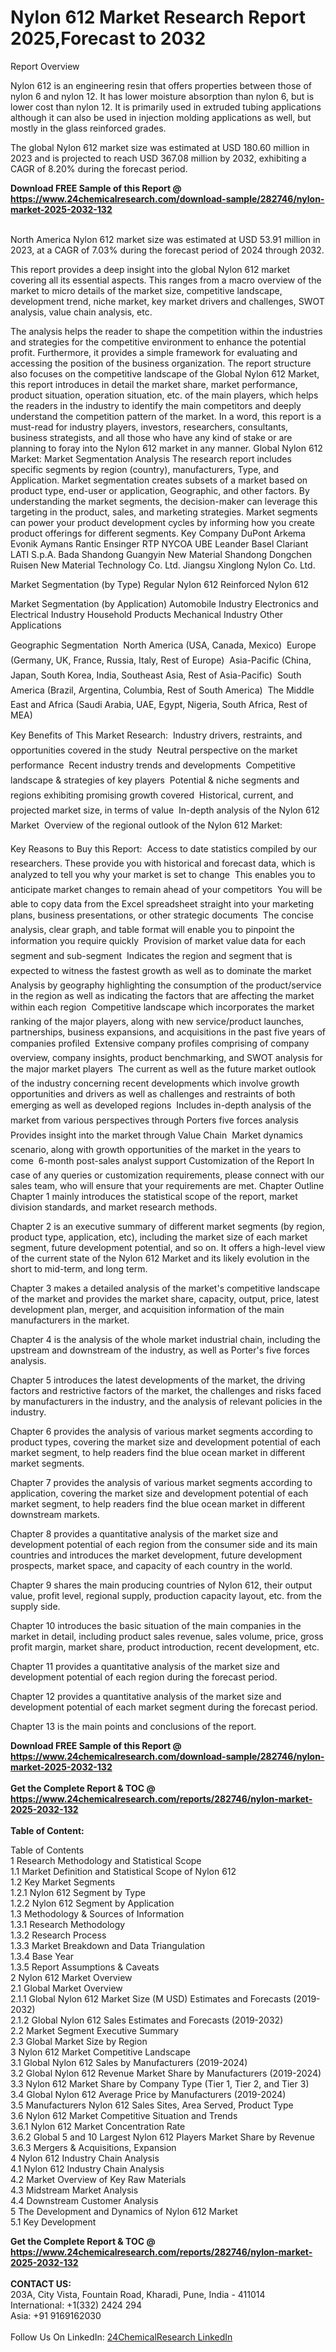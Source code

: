 <h1>Nylon 612 Market Research Report 2025,Forecast to 2032</h1><p>Report Overview</p><p>
Nylon 612 is an engineering resin that offers properties between those of nylon 6 and nylon 12. It has lower moisture absorption than nylon 6, but is lower cost than nylon 12. It is primarily used in extruded tubing applications although it can also be used in injection molding applications as well, but mostly in the glass reinforced grades.</p><p>
The global Nylon 612 market size was estimated at USD 180.60 million in 2023 and is projected to reach USD 367.08 million by 2032, exhibiting a CAGR of 8.20% during the forecast period.</p><div><b>Download FREE Sample of this Report @ 
            <a href="https://www.24chemicalresearch.com/download-sample/282746/nylon-market-2025-2032-132">
            https://www.24chemicalresearch.com/download-sample/282746/nylon-market-2025-2032-132</a></b></div><br><p>
North America Nylon 612 market size was estimated at USD 53.91 million in 2023, at a CAGR of 7.03% during the forecast period of 2024 through 2032.</p><p>
This report provides a deep insight into the global Nylon 612 market covering all its essential aspects. This ranges from a macro overview of the market to micro details of the market size, competitive landscape, development trend, niche market, key market drivers and challenges, SWOT analysis, value chain analysis, etc.</p><p>
The analysis helps the reader to shape the competition within the industries and strategies for the competitive environment to enhance the potential profit. Furthermore, it provides a simple framework for evaluating and accessing the position of the business organization. The report structure also focuses on the competitive landscape of the Global Nylon 612 Market, this report introduces in detail the market share, market performance, product situation, operation situation, etc. of the main players, which helps the readers in the industry to identify the main competitors and deeply understand the competition pattern of the market.
In a word, this report is a must-read for industry players, investors, researchers, consultants, business strategists, and all those who have any kind of stake or are planning to foray into the Nylon 612 market in any manner.
Global Nylon 612 Market: Market Segmentation Analysis
The research report includes specific segments by region (country), manufacturers, Type, and Application. Market segmentation creates subsets of a market based on product type, end-user or application, Geographic, and other factors. By understanding the market segments, the decision-maker can leverage this targeting in the product, sales, and marketing strategies. Market segments can power your product development cycles by informing how you create product offerings for different segments.
Key Company
DuPont
Arkema
Evonik
Aymans
Rantic
Ensinger
RTP
NYCOA
UBE
Leander Basel
Clariant
LATI S.p.A.
Bada
Shandong Guangyin New Material
Shandong Dongchen Ruisen New Material Technology Co.
Ltd.
Jiangsu Xinglong Nylon Co.
Ltd.</p><p>
Market Segmentation (by Type)
Regular Nylon 612
Reinforced Nylon 612</p><p>
Market Segmentation (by Application)
Automobile Industry
Electronics and Electrical Industry
Household Products
Mechanical Industry
Other Applications</p><p>
Geographic Segmentation
 North America (USA, Canada, Mexico)
 Europe (Germany, UK, France, Russia, Italy, Rest of Europe)
 Asia-Pacific (China, Japan, South Korea, India, Southeast Asia, Rest of Asia-Pacific)
 South America (Brazil, Argentina, Columbia, Rest of South America)
 The Middle East and Africa (Saudi Arabia, UAE, Egypt, Nigeria, South Africa, Rest of MEA)</p><p>
Key Benefits of This Market Research:
 Industry drivers, restraints, and opportunities covered in the study
 Neutral perspective on the market performance
 Recent industry trends and developments
 Competitive landscape &amp; strategies of key players
 Potential &amp; niche segments and regions exhibiting promising growth covered
 Historical, current, and projected market size, in terms of value
 In-depth analysis of the Nylon 612 Market
 Overview of the regional outlook of the Nylon 612 Market:</p><p>
Key Reasons to Buy this Report:
 Access to date statistics compiled by our researchers. These provide you with historical and forecast data, which is analyzed to tell you why your market is set to change
 This enables you to anticipate market changes to remain ahead of your competitors
 You will be able to copy data from the Excel spreadsheet straight into your marketing plans, business presentations, or other strategic documents
 The concise analysis, clear graph, and table format will enable you to pinpoint the information you require quickly
 Provision of market value data for each segment and sub-segment
 Indicates the region and segment that is expected to witness the fastest growth as well as to dominate the market
 Analysis by geography highlighting the consumption of the product/service in the region as well as indicating the factors that are affecting the market within each region
 Competitive landscape which incorporates the market ranking of the major players, along with new service/product launches, partnerships, business expansions, and acquisitions in the past five years of companies profiled
 Extensive company profiles comprising of company overview, company insights, product benchmarking, and SWOT analysis for the major market players
 The current as well as the future market outlook of the industry concerning recent developments which involve growth opportunities and drivers as well as challenges and restraints of both emerging as well as developed regions
 Includes in-depth analysis of the market from various perspectives through Porters five forces analysis
 Provides insight into the market through Value Chain
 Market dynamics scenario, along with growth opportunities of the market in the years to come
 6-month post-sales analyst support
Customization of the Report
In case of any queries or customization requirements, please connect with our sales team, who will ensure that your requirements are met.
Chapter Outline
Chapter 1 mainly introduces the statistical scope of the report, market division standards, and market research methods.</p><p>
Chapter 2 is an executive summary of different market segments (by region, product type, application, etc), including the market size of each market segment, future development potential, and so on. It offers a high-level view of the current state of the Nylon 612 Market and its likely evolution in the short to mid-term, and long term.</p><p>
Chapter 3 makes a detailed analysis of the market's competitive landscape of the market and provides the market share, capacity, output, price, latest development plan, merger, and acquisition information of the main manufacturers in the market.</p><p>
Chapter 4 is the analysis of the whole market industrial chain, including the upstream and downstream of the industry, as well as Porter's five forces analysis.</p><p>
Chapter 5 introduces the latest developments of the market, the driving factors and restrictive factors of the market, the challenges and risks faced by manufacturers in the industry, and the analysis of relevant policies in the industry.</p><p>
Chapter 6 provides the analysis of various market segments according to product types, covering the market size and development potential of each market segment, to help readers find the blue ocean market in different market segments.</p><p>
Chapter 7 provides the analysis of various market segments according to application, covering the market size and development potential of each market segment, to help readers find the blue ocean market in different downstream markets.</p><p>
Chapter 8 provides a quantitative analysis of the market size and development potential of each region from the consumer side and its main countries and introduces the market development, future development prospects, market space, and capacity of each country in the world.</p><p>
Chapter 9 shares the main producing countries of Nylon 612, their output value, profit level, regional supply, production capacity layout, etc. from the supply side.</p><p>
Chapter 10 introduces the basic situation of the main companies in the market in detail, including product sales revenue, sales volume, price, gross profit margin, market share, product introduction, recent development, etc.</p><p>
Chapter 11 provides a quantitative analysis of the market size and development potential of each region during the forecast period.</p><p>
Chapter 12 provides a quantitative analysis of the market size and development potential of each market segment during the forecast period.</p><p>
Chapter 13 is the main points and conclusions of the report.</p><p>
</p><div><b>Download FREE Sample of this Report @ 
            <a href="https://www.24chemicalresearch.com/download-sample/282746/nylon-market-2025-2032-132">
            https://www.24chemicalresearch.com/download-sample/282746/nylon-market-2025-2032-132</a></b></div><br><div><b>Get the Complete Report & TOC @ 
            <a href="https://www.24chemicalresearch.com/reports/282746/nylon-market-2025-2032-132">
            https://www.24chemicalresearch.com/reports/282746/nylon-market-2025-2032-132</a></b></div><br>
            <b>Table of Content:</b><p>Table of Contents<br />
1 Research Methodology and Statistical Scope<br />
1.1 Market Definition and Statistical Scope of Nylon 612<br />
1.2 Key Market Segments<br />
1.2.1 Nylon 612 Segment by Type<br />
1.2.2 Nylon 612 Segment by Application<br />
1.3 Methodology & Sources of Information<br />
1.3.1 Research Methodology<br />
1.3.2 Research Process<br />
1.3.3 Market Breakdown and Data Triangulation<br />
1.3.4 Base Year<br />
1.3.5 Report Assumptions & Caveats<br />
2 Nylon 612 Market Overview<br />
2.1 Global Market Overview<br />
2.1.1 Global Nylon 612 Market Size (M USD) Estimates and Forecasts (2019-2032)<br />
2.1.2 Global Nylon 612 Sales Estimates and Forecasts (2019-2032)<br />
2.2 Market Segment Executive Summary<br />
2.3 Global Market Size by Region<br />
3 Nylon 612 Market Competitive Landscape<br />
3.1 Global Nylon 612 Sales by Manufacturers (2019-2024)<br />
3.2 Global Nylon 612 Revenue Market Share by Manufacturers (2019-2024)<br />
3.3 Nylon 612 Market Share by Company Type (Tier 1, Tier 2, and Tier 3)<br />
3.4 Global Nylon 612 Average Price by Manufacturers (2019-2024)<br />
3.5 Manufacturers Nylon 612 Sales Sites, Area Served, Product Type<br />
3.6 Nylon 612 Market Competitive Situation and Trends<br />
3.6.1 Nylon 612 Market Concentration Rate<br />
3.6.2 Global 5 and 10 Largest Nylon 612 Players Market Share by Revenue<br />
3.6.3 Mergers & Acquisitions, Expansion<br />
4 Nylon 612 Industry Chain Analysis<br />
4.1 Nylon 612 Industry Chain Analysis<br />
4.2 Market Overview of Key Raw Materials<br />
4.3 Midstream Market Analysis<br />
4.4 Downstream Customer Analysis<br />
5 The Development and Dynamics of Nylon 612 Market <br />
5.1 Key Development</p><div><b>Get the Complete Report & TOC @ 
            <a href="https://www.24chemicalresearch.com/reports/282746/nylon-market-2025-2032-132">
            https://www.24chemicalresearch.com/reports/282746/nylon-market-2025-2032-132</a></b></div><br><b>CONTACT US:</b><br>
            203A, City Vista, Fountain Road, Kharadi, Pune, India - 411014<br>
            International: +1(332) 2424 294<br>
            Asia: +91 9169162030 <br><br>
            Follow Us On LinkedIn: <a href="https://www.linkedin.com/company/24chemicalresearch/">24ChemicalResearch LinkedIn</a>